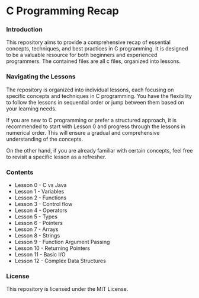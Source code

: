 # C Programming Recap

### Introduction

This repository aims to provide a comprehensive recap of essential concepts, techniques, and best practices in C programming. It is designed to be a valuable resource for both beginners and experienced programmers. The contained files are all c files, organized into lessons.

### Navigating the Lessons

The repository is organized into individual lessons, each focusing on specific concepts and techniques in C programming. You have the flexibility to follow the lessons in sequential order or jump between them based on your learning needs.

If you are new to C programming or prefer a structured approach, it is recommended to start with Lesson 0 and progress through the lessons in numerical order. This will ensure a gradual and comprehensive understanding of the concepts.

On the other hand, if you are already familiar with certain concepts, feel free to revisit a specific lesson as a refresher.

### Contents

- Lesson 0 - C vs Java
- Lesson 1 - Variables
- Lesson 2 - Functions
- Lesson 3 - Control flow
- Lesson 4 - Operators
- Lesson 5 - Types
- Lesson 6 - Pointers
- Lesson 7 - Arrays
- Lesson 8 - Strings
- Lesson 9 - Function Argument Passing
- Lesson 10 - Returning Pointers
- Lesson 11 - Basic I/O
- Lesson 12 - Complex Data Structures

### License

This repository is licensed under the MIT License.
